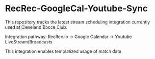 # RecRec-GoogleCal-Youtube-Sync

This repository tracks the latest stream scheduling integration currently used at Cleveland Bocce Club.

Integration pathway: RecRec.io -> Google Calendar -> Youtube LiveStream/Broadcasts

This integration enables templatized usage of match data.